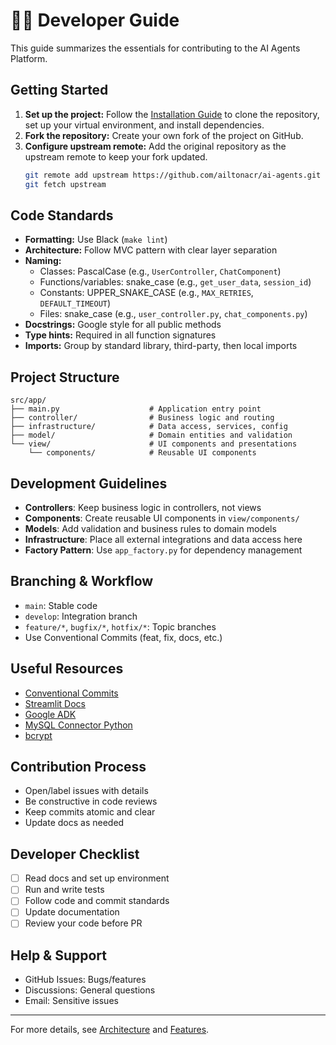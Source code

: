 # 👨‍💻 Developer Guide

This guide summarizes the essentials for contributing to the AI Agents Platform.

## Getting Started

1.  **Set up the project:** Follow the [Installation Guide](installation.md) to clone the repository, set up your virtual environment, and install dependencies.
2.  **Fork the repository:** Create your own fork of the project on GitHub.
3.  **Configure upstream remote:** Add the original repository as the upstream remote to keep your fork updated.
    ```bash
    git remote add upstream https://github.com/ailtonacr/ai-agents.git
    git fetch upstream
    ```

## Code Standards
- **Formatting:** Use Black (`make lint`)
- **Architecture:** Follow MVC pattern with clear layer separation
- **Naming:**
  - Classes: PascalCase (e.g., `UserController`, `ChatComponent`)
  - Functions/variables: snake_case (e.g., `get_user_data`, `session_id`)
  - Constants: UPPER_SNAKE_CASE (e.g., `MAX_RETRIES`, `DEFAULT_TIMEOUT`)
  - Files: snake_case (e.g., `user_controller.py`, `chat_components.py`)
- **Docstrings:** Google style for all public methods
- **Type hints:** Required in all function signatures
- **Imports:** Group by standard library, third-party, then local imports

## Project Structure
```
src/app/
├── main.py                    # Application entry point
├── controller/                # Business logic and routing
├── infrastructure/            # Data access, services, config
├── model/                     # Domain entities and validation
└── view/                      # UI components and presentations
    └── components/            # Reusable UI components
```

## Development Guidelines
- **Controllers**: Keep business logic in controllers, not views
- **Components**: Create reusable UI components in `view/components/`
- **Models**: Add validation and business rules to domain models
- **Infrastructure**: Place all external integrations and data access here
- **Factory Pattern**: Use `app_factory.py` for dependency management

## Branching & Workflow
- `main`: Stable code
- `develop`: Integration branch
- `feature/*`, `bugfix/*`, `hotfix/*`: Topic branches
- Use Conventional Commits (feat, fix, docs, etc.)

## Useful Resources
- [Conventional Commits](https://www.conventionalcommits.org/en/v1.0.0/)
- [Streamlit Docs](https://docs.streamlit.io/)
- [Google ADK](https://google.github.io/adk-docs/)
- [MySQL Connector Python](https://dev.mysql.com/doc/connector-python/en/)
- [bcrypt](https://pypi.org/project/bcrypt/)

## Contribution Process
- Open/label issues with details
- Be constructive in code reviews
- Keep commits atomic and clear
- Update docs as needed

## Developer Checklist
- [ ] Read docs and set up environment
- [ ] Run and write tests
- [ ] Follow code and commit standards
- [ ] Update documentation
- [ ] Review your code before PR

## Help & Support
- GitHub Issues: Bugs/features
- Discussions: General questions
- Email: Sensitive issues

---
For more details, see [Architecture](architecture.md) and [Features](features.md).
